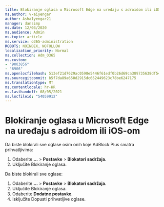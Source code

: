 ```yaml
---
title: Blokiranje oglasa u Microsoft Edge na uređaju s adroidom ili iOS-om
ms.author: v-aiyengar
author: AshaIyengar21
manager: dansimp
ms.date: 12/03/2020
ms.audience: Admin
ms.topic: article
ms.service: o365-administration
ROBOTS: NOINDEX, NOFOLLOW
localization_priority: Normal
ms.collection: Adm_O365
ms.custom:
- "9003856"
- "6906"
ms.openlocfilehash: 513ef21d7629ac0598e5446f61edf0b26d69ca389735638df54f32dffbe3059b
ms.sourcegitcommit: b5f7da89a650d2915dc652449623c78be6247175
ms.translationtype: MT
ms.contentlocale: hr-HR
ms.lasthandoff: 08/05/2021
ms.locfileid: "54059912"
---
```

# <a name="block-ads-in-microsoft-edge-on-an-adroid-or-ios-device"></a>Blokiranje oglasa u Microsoft Edge na uređaju s adroidom ili iOS-om

Da biste blokirali sve oglase osim onih koje AdBlock Plus smatra prihvatljivima:
1. Odaberite **...** > **Postavke**  >  **Blokatori sadržaja**.
2. Uključite Blokiranje oglasa.

Da biste blokirali sve oglase:
1. Odaberite **...** > **Postavke**  >  **Blokatori sadržaja**.
2. Uključite Blokiranje oglasa.
3. Odaberite **Dodatne postavke**.
4. Isključite Dopusti prihvatljive oglase.